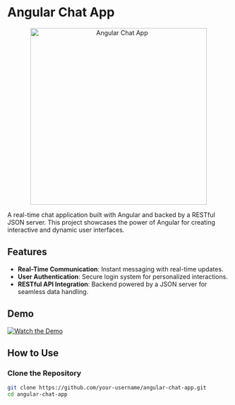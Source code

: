 # Angular Chat App

<p align="center">
  <img src="path/to/your/Screenshot (549).png" alt="Angular Chat App" width="400" />
</p>

A real-time chat application built with Angular and backed by a RESTful JSON server. This project showcases the power of Angular for creating interactive and dynamic user interfaces.

## Features

- **Real-Time Communication**: Instant messaging with real-time updates.
- **User Authentication**: Secure login system for personalized interactions.
- **RESTful API Integration**: Backend powered by a JSON server for seamless data handling.

## Demo

[![Watch the Demo](path/to/your/demo.png)](https://www.linkedin.com/posts/parag-unhale_angular-devloper-job-activity-7111949863570800640-Nw8H/?utm_source=share&utm_medium=member_desktop)

## How to Use

### Clone the Repository

```bash
git clone https://github.com/your-username/angular-chat-app.git
cd angular-chat-app
